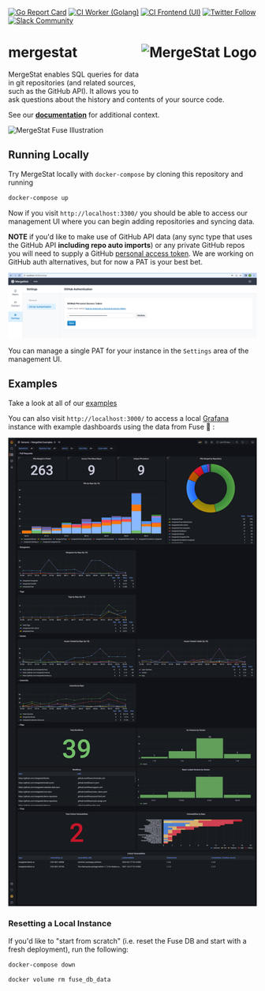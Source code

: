 [![Go Report Card](https://goreportcard.com/badge/github.com/mergestat/fuse)](https://goreportcard.com/report/github.com/mergestat/fuse)
[![CI Worker (Golang)](https://github.com/mergestat/fuse/actions/workflows/ci-worker.yaml/badge.svg)](https://github.com/mergestat/fuse/actions/workflows/ci-worker.yaml)
[![CI Frontend (UI)](https://github.com/mergestat/fuse/actions/workflows/ci-frontend.yaml/badge.svg)](https://github.com/mergestat/fuse/actions/workflows/ci-frontend.yaml)
[![Twitter Follow](https://img.shields.io/twitter/follow/mergestat)](https://twitter.com/mergestat)
[![Slack Community](https://badgen.net/badge/icon/slack?icon=slack&label)](https://join.slack.com/t/mergestatcommunity/shared_invite/zt-xvvtvcz9-w3JJVIdhLgEWrVrKKNXOYg)

# mergestat <a href="https://docs.mergestat.com/"><img align="right" src="https://github.com/mergestat/fuse/raw/main/docs/logo.png" alt="MergeStat Logo" height="100"></a>

MergeStat enables SQL queries for data in git repositories (and related sources, such as the GitHub API). It allows you to ask questions about the history and contents of your source code.

See our [**documentation**](https://docs.mergestat.com/) for additional context.

<img alt="MergeStat Fuse Illustration" src="docs/illustration-logs.png" width="500" />

## Running Locally

Try MergeStat locally with `docker-compose` by cloning this repository and running

```sh
docker-compose up
```

Now if you visit `http://localhost:3300/` you should be able to access our management UI where you can begin adding repositories and syncing data.

**NOTE** if you'd like to make use of GitHub API data (any sync type that uses the GitHub API **including repo auto imports**) or any private GitHub repos you will need to supply a GitHub [personal access token](https://docs.github.com/en/authentication/keeping-your-account-and-data-secure/creating-a-personal-access-token).
We are working on GitHub auth alternatives, but for now a PAT is your best bet.

<img alt="MergeStat Fuse GitHub PAT Management UI" src="docs/github-pat-local.png" />

You can manage a single PAT for your instance in the `Settings` area of the management UI.

## Examples

Take a look at all of our [examples](./examples/examples.md)

You can also visit `http://localhost:3000/` to access a local [Grafana](https://grafana.com/) instance with example dashboards using the data from Fuse 🎉 :

<img alt="MergeStat Fuse Example Dashboards" src="examples/templates/grafana/screenshots/mergestat-examples.png" />

### Resetting a Local Instance

If you'd like to "start from scratch" (i.e. reset the Fuse DB and start with a fresh deployment), run the following:

```
docker-compose down
```

```
docker volume rm fuse_db_data
```
